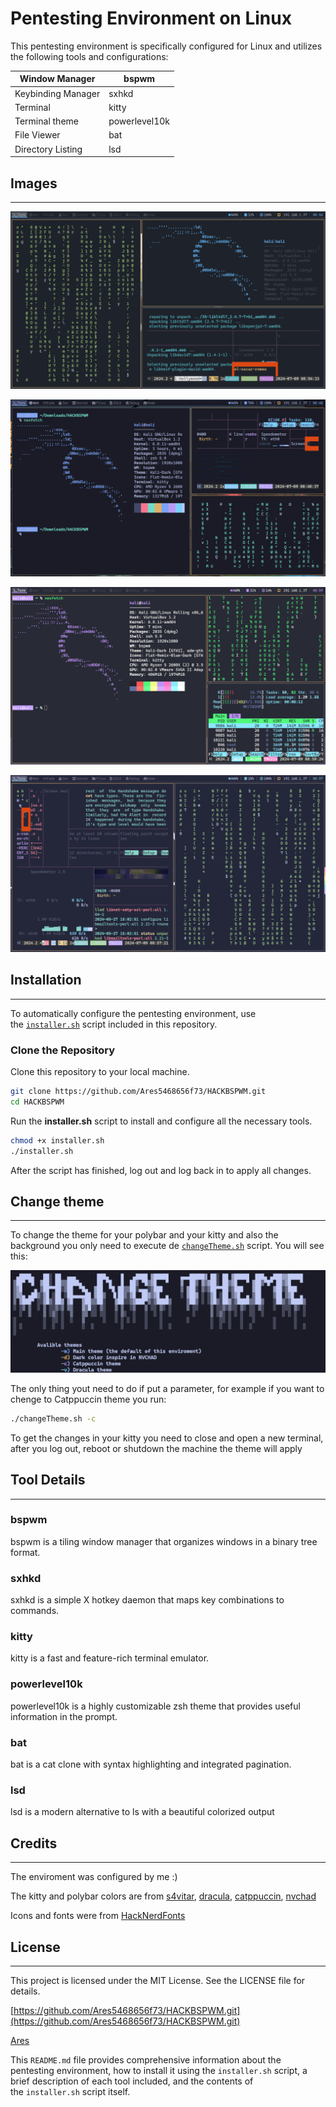# **Pentesting Environment on Linux**

This pentesting environment is specifically configured for Linux and utilizes the following tools and configurations:

| Window Manager | bspwm |
| --- | --- |
| Keybinding Manager  | sxhkd |
| Terminal | kitty |
| Terminal theme | powerlevel10k |
| File Viewer | bat |
| Directory Listing | lsd |

## Images

---

![DarkTheme](https://github.com/Ares5468656f73/HACKBSPWM/blob/main/Preview/DarkTheme.png)

![MainTheme](https://github.com/Ares5468656f73/HACKBSPWM/blob/main/Preview/MainTheme.png)

![DraculaTheme](https://github.com/Ares5468656f73/HACKBSPWM/blob/main/Preview/DraculaTheme.png)

![CatppuccinTheme](https://github.com/Ares5468656f73/HACKBSPWM/blob/main/Preview/CatppuccinTheme.png)

## **Installation**

---

To automatically configure the pentesting environment, use the [`installer.sh`](https://github.com/Ares5468656f73/HACKBSPWM/blob/main/installer.sh) script included in this repository.

### **Clone the Repository**

Clone this repository to your local machine.

```bash
git clone https://github.com/Ares5468656f73/HACKBSPWM.git
cd HACKBSPWM
```

Run the **installer.sh** script to install and configure all the necessary tools.

```bash
chmod +x installer.sh
./installer.sh
```

After the script has finished, log out and log back in to apply all changes.

## Change theme

---

To change the theme for your polybar and your kitty and also the background you only need to execute de [`changeTheme.sh`](https://github.com/Ares5468656f73/HACKBSPWM/blob/main/changeTheme.sh) script. You will see this:

![ChangeThemePreview](https://github.com/Ares5468656f73/HACKBSPWM/blob/main/Preview/ChangeThemePreview.png)

The only thing yout need to do if put a parameter, for example if you want to chenge to Catppuccin theme you run:

```bash
./changeTheme.sh -c
```

To get the changes in your kitty you need to close and open a new terminal, after you log out, reboot or shutdown the machine the theme will apply

## **Tool Details**

---

### **bspwm**

bspwm is a tiling window manager that organizes windows in a binary tree format.

### **sxhkd**

sxhkd is a simple X hotkey daemon that maps key combinations to commands.

### **kitty**

kitty is a fast and feature-rich terminal emulator.

### **powerlevel10k**

powerlevel10k is a highly customizable zsh theme that provides useful information in the prompt.

### **bat**

bat is a cat clone with syntax highlighting and integrated pagination.

### **lsd**

lsd is a modern alternative to ls with a beautiful colorized output

## **Credits**

---

The enviroment was configured by me :)

The kitty and polybar colors are from [s4vitar](https://www.youtube.com/@s4vitar), [dracula](https://draculatheme.com/), [catppuccin](https://catppuccin.com/), [nvchad](https://nvchad.com/)

Icons and fonts were from [HackNerdFonts](https://www.nerdfonts.com/)

## **License**

---

This project is licensed under the MIT License. See the LICENSE file for details.

[https://github.com/Ares5468656f73/HACKBSPWM.git](https://github.com/Ares5468656f73/HACKBSPWM.git)

[Ares](https://github.com/Ares5468656f73/)

This `README.md` file provides comprehensive information about the pentesting environment, how to install it using the `installer.sh` script, a brief description of each tool included, and the contents of the `installer.sh` script itself.

